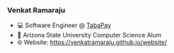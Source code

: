 ### Venkat Ramaraju 

- 💻 Software Engineer @ [TabaPay](https://www.tabapay.com/)
- 🔱 Arizona State University Computer Science Alum
- 🌐 Website: https://venkatramaraju.github.io/website/
